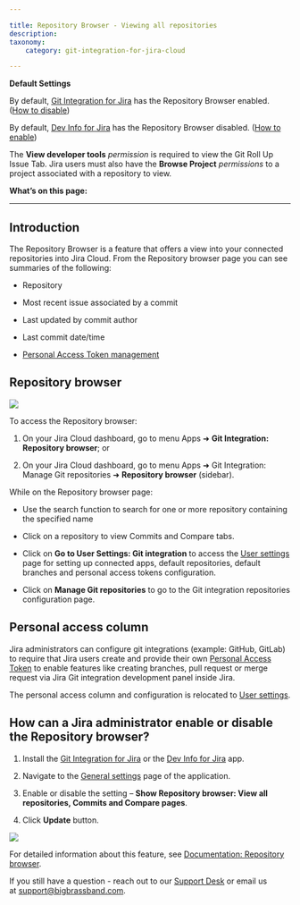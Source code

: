 ```yaml
---

title: Repository Browser - Viewing all repositories
description:
taxonomy:
    category: git-integration-for-jira-cloud

---
```

**Default Settings**

By default, [Git Integration for Jira](https://marketplace.atlassian.com/4984) has the Repository Browser enabled. ([How to disable](https://bigbrassband.atlassian.net/wiki/content-only/viewpage.action?pageId=138706958&iframeId=fallback-mode&xdm_e=https://bigbrassband.atlassian.net/&xsm_c=fallback-mode-fake-key__15971815467303463&cp=/wiki&cv=0.0.0-fallback-mode&lic=none#RepositoryBrowser:Viewallrepositories-howToEnableDisable))

By default, [Dev Info for Jira](https://marketplace.atlassian.com/1219270) has the Repository Browser disabled. ([How to enable](https://bigbrassband.atlassian.net/wiki/content-only/viewpage.action?pageId=138706958&iframeId=fallback-mode&xdm_e=https://bigbrassband.atlassian.net/&xsm_c=fallback-mode-fake-key__15971815467303463&cp=/wiki&cv=0.0.0-fallback-mode&lic=none#RepositoryBrowser:Viewallrepositories-howToEnableDisable))

The **View developer tools** _permission_ is required to view the Git Roll Up Issue Tab. Jira users must also have the **Browse Project** _permissions_ to a project associated with a repository to view.


**What’s on this page:**

* * *

## Introduction

The Repository Browser is a feature that offers a view into your connected repositories into Jira Cloud. From the Repository browser page you can see summaries of the following:

*   Repository

*   Most recent issue associated by a commit

*   Last updated by commit author

*   Last commit date/time

*   [Personal Access Token management](#Personal-access-column)


## Repository browser

![](https://bigbrassband.atlassian.net/wiki/download/attachments/138706958/gitcloud-repo-browser-page-access.png?version=1&modificationDate=1638605147556&cacheVersion=1&api=v2)

To access the Repository browser:

1.  On your Jira Cloud dashboard, go to menu Apps ➜ **Git Integration: Repository browser**; or

2.  On your Jira Cloud dashboard, go to menu Apps ➜ Git Integration: Manage Git repositories ➜ **Repository browser** (sidebar).


While on the Repository browser page:

*   Use the search function to search for one or more repository containing the specified name

*   Click on a repository to view Commits and Compare tabs.

*   Click on **Go to User Settings: Git integration** to access the [User settings](/git-integration-for-jira-cloud/User-Settings) page for setting up connected apps, default repositories, default branches and personal access tokens configuration.

*   Click on **Manage Git repositories** to go to the Git integration repositories configuration page.


## Personal access column

Jira administrators can configure git integrations (example: GitHub, GitLab) to require that Jira users create and provide their own [Personal Access Token](/wiki/spaces/GITCLOUD/pages/107216897/Creating+Personal+Access+Tokens) to enable features like creating branches, pull request or merge request via Jira Git integration development panel inside Jira.

The personal access column and configuration is relocated to [User settings](/git-integration-for-jira-cloud/User-Settings).

## How can a Jira administrator enable or disable the Repository browser?

1.  Install the [Git Integration for Jira](https://marketplace.atlassian.com/4984) or the [Dev Info for Jira](https://marketplace.atlassian.com/1219270) app.

2.  Navigate to the [General settings](/git-integration-for-jira-cloud/General-Settings) page of the application.

3.  Enable or disable the setting – **Show Repository browser: View all repositories, Commits and Compare pages**.

4.  Click **Update** button.


![](https://bigbrassband.atlassian.net/wiki/download/attachments/138706958/gitcloud-gencfg-repo-browser.png?version=1&modificationDate=1636096946037&cacheVersion=1&api=v2)

For detailed information about this feature, see [Documentation: Repository browser](/git-integration-for-jira-cloud/Repository-browser).

If you still have a question - reach out to our [Support Desk](https://bigbrassband.atlassian.net/servicedesk/customer/portals) or email us at [support@bigbrassband.com](mailto:support@bigbrassband.com).